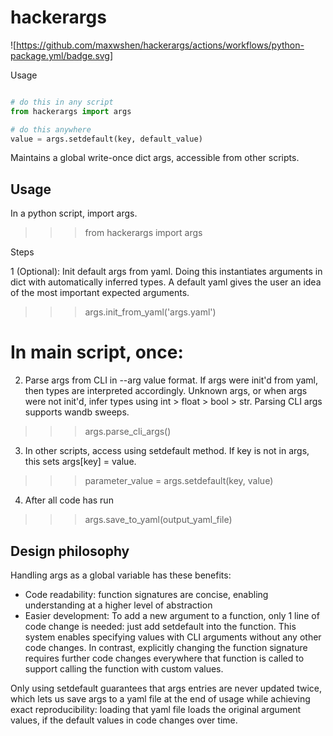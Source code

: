 # hackerargs

![https://github.com/maxwshen/hackerargs/actions/workflows/python-package.yml/badge.svg]

Usage

```python

# do this in any script
from hackerargs import args

# do this anywhere
value = args.setdefault(key, default_value)

```

Maintains a global write-once dict args, accessible from other scripts.

Usage
-----
In a python script, import args.
>>> from hackerargs import args

Steps

1 (Optional): Init default args from yaml. Doing this instantiates
    arguments in dict with automatically inferred types. 
    A default yaml gives the user an idea of the most important 
    expected arguments.
>>> args.init_from_yaml('args.yaml')

# In main script, once:

2. Parse args from CLI in --arg value format. 
    If args were init'd from yaml, then types are interpreted accordingly. 
    Unknown args, or when args were not init'd, infer types using
    int > float > bool > str.
    Parsing CLI args supports wandb sweeps.
>>> args.parse_cli_args()

3. In other scripts, access using setdefault method.
    If key is not in args, this sets args[key] = value.
>>> parameter_value = args.setdefault(key, value)

4. After all code has run
>>> args.save_to_yaml(output_yaml_file)

Design philosophy
-----------------
Handling args as a global variable has these benefits:
+ Code readability: function signatures are concise, enabling understanding
    at a higher level of abstraction
+ Easier development: To add a new argument to a function, only 1 line of
    code change is needed: just add setdefault into the function. 
    This system enables specifying values with CLI arguments without any 
    other code changes. In contrast, explicitly changing the function
    signature requires further code changes everywhere that function is called
    to support calling the function with custom values.

Only using setdefault guarantees that args entries are never updated
twice, which lets us save args to a yaml file at the end of usage
while achieving exact reproducibility: loading that yaml file loads
the original argument values, if the default values in code changes over
time.
